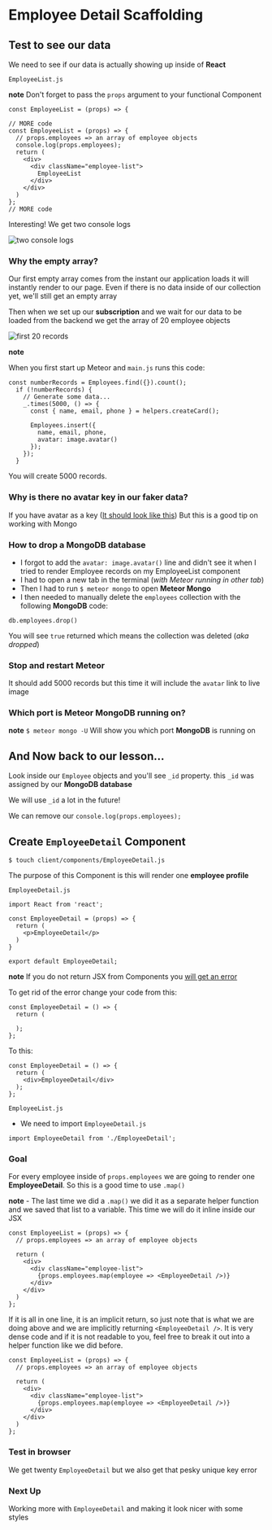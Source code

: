 # Employee Detail Scaffolding

## Test to see our data
We need to see if our data is actually showing up inside of **React**

`EmployeeList.js`

**note** Don't forget to pass the `props` argument to your functional Component

`const EmployeeList = (props) => {`

```
// MORE code
const EmployeeList = (props) => {
  // props.employees => an array of employee objects
  console.log(props.employees);
  return (
    <div>
      <div className="employee-list">
        EmployeeList
      </div>
    </div>
  )
};
// MORE code
```

Interesting! We get two console logs

![two console logs](https://i.imgur.com/W10NAnl.png)

### Why the empty array?
Our first empty array comes from the instant our application loads it will instantly render to our page. Even if there is no data inside of our collection yet, we'll still get an empty array

Then when we set up our **subscription** and we wait for our data to be loaded from the backend we get the array of 20 employee objects

![first 20 records](https://i.imgur.com/MwLeLkD.png)

**note**

When you first start up Meteor and `main.js` runs this code:

```
const numberRecords = Employees.find({}).count();
  if (!numberRecords) {
    // Generate some data...
    _.times(5000, () => {
      const { name, email, phone } = helpers.createCard();

      Employees.insert({
        name, email, phone,
        avatar: image.avatar()
      });
    });
  }
```

You will create 5000 records. 

### Why is there no avatar key in our faker data?
If you have avatar as a key ([It should look like this](https://i.imgur.com/VMCaR4W.png))
But this is a good tip on working with Mongo

### How to drop a MongoDB database
* I forgot to add the `avatar: image.avatar()` line and didn't see it when I tried to render Employee records on my EmployeeList component
* I had to open a new tab in the terminal (_with Meteor running in other tab_)
* Then I had to run `$ meteor mongo` to open **Meteor Mongo**
* I then needed to manually delete the `employees` collection with the following **MongoDB** code:

`db.employees.drop()`

You will see `true` returned which means the collection was deleted (_aka dropped_)

### Stop and restart Meteor
It should add 5000 records but this time it will include the `avatar` link to live image

### Which port is Meteor MongoDB running on?
**note** `$ meteor mongo -U` Will show you which port **MongoDB** is running on

## And Now back to our lesson...

Look inside our `Employee` objects and you'll see `_id` property. this `_id` was assigned by our **MongoDB database**

We will use `_id` a lot in the future!

We can remove our `console.log(props.employees);`

## Create `EmployeeDetail` Component
`$ touch client/components/EmployeeDetail.js`

The purpose of this Component is this will render one **employee profile**

`EmployeeDetail.js`

```
import React from 'react';

const EmployeeDetail = (props) => {
  return (
    <p>EmployeeDetail</p>
  )
}

export default EmployeeDetail;
```

**note** If you do not return JSX from Components you [will get an error](https://i.imgur.com/28lXFRR.png)

To get rid of the error change your code from this:

```
const EmployeeDetail = () => {
  return (
    
  );
};
```

To this:

```
const EmployeeDetail = () => {
  return (
    <div>EmployeeDetail</div>
  );
};
```

`EmployeeList.js`

* We need to import `EmployeeDetail.js`

`import EmployeeDetail from './EmployeeDetail';`

### Goal
For every employee inside of `props.employees` we are going to render one **EmployeeDetail**. So this is a good time to use `.map()`

**note** - The last time we did a `.map()` we did it as a separate helper function and we saved that list to a variable. This time we will do it inline inside our JSX

```
const EmployeeList = (props) => {
  // props.employees => an array of employee objects

  return (
    <div>
      <div className="employee-list">
        {props.employees.map(employee => <EmployeeDetail />)} 
      </div>
    </div>
  )
};
```

If it is all in one line, it is an implicit return, so just note that is what we are doing above and we are implicitly returning `<EmployeeDetail />`. It is very dense code and if it is not readable to you, feel free to break it out into a helper function like we did before.

```
const EmployeeList = (props) => {
  // props.employees => an array of employee objects

  return (
    <div>
      <div className="employee-list">
        {props.employees.map(employee => <EmployeeDetail />)}
      </div>
    </div>
  )
};
```

### Test in browser
We get twenty `EmployeeDetail` but we also get that pesky unique key error

### Next Up
Working more with `EmployeeDetail` and making it look nicer with some styles
